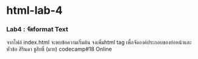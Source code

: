 # html-lab-4
### Lab4 : จัดformat Text
จากไฟล์ index.html  จะพบข้อความเริ่มต้น จงเพิ่มhtml tag เพื่อจัดองค์ประกอบของย่อหน้าและหัวข้อ
สิรินดา ชูสิทธิ์ (มาย) codecamp#18 Online
